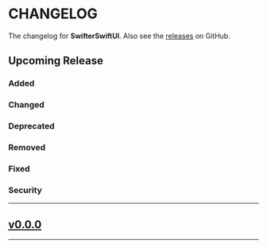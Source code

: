 # CHANGELOG

The changelog for **SwifterSwiftUI**. Also see the [releases](https://github.com/asam139/SwifterSwiftUI/releases) on GitHub.

## Upcoming Release

### Added

### Changed

### Deprecated

### Removed

### Fixed

### Security

---

## [v0.0.0](https://github.com/asam139/SwifterSwiftUI/releases/tag/0.0.0)

---